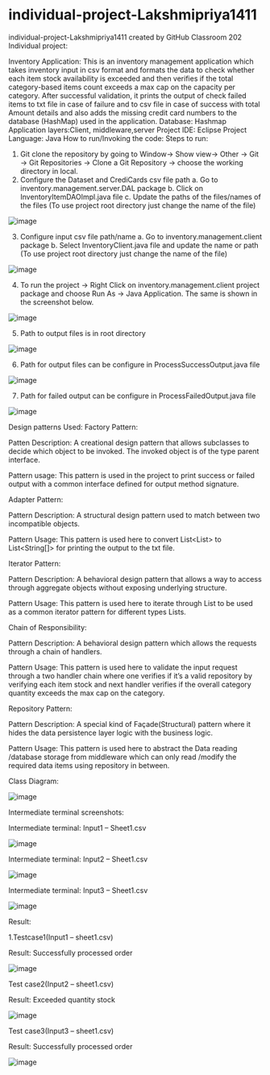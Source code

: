 # individual-project-Lakshmipriya1411
individual-project-Lakshmipriya1411 created by GitHub Classroom
202 Individual project: 

Inventory Application:
This is an inventory management application which takes inventory input in csv format and formats the data to check whether each item stock availability is exceeded and then verifies if the total category-based items count exceeds a max cap on the capacity per category. After successful validation, it prints the output of check failed items to txt file in case of failure and to csv file in case of success with total Amount details and also adds the missing credit card numbers to the database (HashMap) used in the application.
Database: Hashmap
Application layers:Client, middleware,server
Project IDE: Eclipse
Project Language: Java
How to run/Invoking the code:
Steps to run:
1.	Git clone the repository by going to Window-> Show view-> Other -> Git -> Git Repositories -> Clone a Git Repository -> choose the working directory in local.
2.	Configure the Dataset and CrediCards csv file path 
a.	Go to inventory.management.server.DAL package 
b.	Click on InventoryItemDAOImpl.java file
c.	Update the paths of the files/names of the files (To use project root directory just change the name of the file)

![image](https://user-images.githubusercontent.com/88259438/144788413-6216f60e-5fa1-4a89-82bd-fd97d4c07c90.png)
 
3.	Configure input csv file path/name
a.	Go to inventory.management.client package 
b.	Select InventoryClient.java file and update the name or path (To use project root directory just change the name of the file)

![image](https://user-images.githubusercontent.com/88259438/144788461-cf7e9089-066e-4dd1-9357-8bb375d322c8.png)

4.	To run the project -> Right Click on inventory.management.client project package and choose Run As -> Java Application. The same is shown in the screenshot below.

![image](https://user-images.githubusercontent.com/88259438/144788477-363d4e90-4de1-405a-9dd6-878d68f33097.png)

5.	Path to output files is in root directory

![image](https://user-images.githubusercontent.com/88259438/144788497-6ac1b571-3cc9-415e-9611-03fc75dcd27b.png)

6.	Path for output files can be configure in ProcessSuccessOutput.java file

![image](https://user-images.githubusercontent.com/88259438/144788517-9203a80f-7530-4fa6-93e7-81909c042a11.png)

7.	Path for failed output can be configure in ProcessFailedOutput.java file

![image](https://user-images.githubusercontent.com/88259438/144788529-eddcb46e-8c96-4768-a981-f706bdcbb408.png)

Design patterns Used: 
Factory Pattern: 

Patten Description: A creational design pattern that allows subclasses to decide which object to be invoked. The invoked object is of the type parent interface.

Pattern usage: This pattern is used in the project to print success or failed output with a common interface defined for output method signature.

Adapter Pattern: 

Pattern Description: A structural design pattern used to match between two incompatible objects.

Pattern Usage: This pattern is used here to convert List<List<InputInventory>> to List<String[]> for printing the output to the txt file.
 
Iterator Pattern:
 
Pattern Description: A behavioral design pattern that allows a way to access through aggregate objects without exposing underlying structure.
 
Pattern Usage: This pattern is used here to iterate through List<T> to be used as a common iterator pattern for different types Lists.
 
Chain of Responsibility:
 
Pattern Description: A behavioral design pattern which allows the requests through a chain of handlers.
 
Pattern Usage: This pattern is used here to validate the input request through a two handler chain where one verifies if it’s a valid repository by verifying each item stock and next handler verifies if the overall category quantity exceeds the max cap on the category.
 
Repository Pattern:
 
Pattern Description: A special kind of Façade(Structural) pattern where it hides the data persistence layer logic with the business logic.
 
Pattern Usage: This pattern is used here to abstract the Data reading /database storage from middleware which can only read /modify the required data items using repository in between.

Class Diagram:
 
![image](https://user-images.githubusercontent.com/88259438/144788549-8b268041-4dbd-4a88-9df6-fb606733dbc0.png)
  
Intermediate terminal screenshots:
 
Intermediate terminal: Input1 – Sheet1.csv
 
![image](https://user-images.githubusercontent.com/88259438/144788570-217983cf-c84b-4ea7-8bc8-9723ca6acf67.png)
 
Intermediate terminal: Input2 – Sheet1.csv
 
![image](https://user-images.githubusercontent.com/88259438/144788587-afd097b4-ee4f-460c-8e6f-312731e96de4.png)
 
Intermediate terminal: Input3 – Sheet1.csv
 
![image](https://user-images.githubusercontent.com/88259438/144788598-6ccf2692-e6ea-459d-b387-70d140aeafd3.png)
 
Result:
 
1.Testcase1(Input1 – sheet1.csv)
 
Result: Successfully processed order
 
![image](https://user-images.githubusercontent.com/88259438/144788619-66699717-fc85-4f96-91eb-e9838d979776.png)
 
Test case2(Input2 – sheet1.csv)
 
Result: Exceeded quantity stock
 
![image](https://user-images.githubusercontent.com/88259438/144788626-d72f528b-ef04-490d-9fcc-ce1fce570cac.png)
 
Test case3(Input3 – sheet1.csv)  
 
Result: Successfully processed order
 
![image](https://user-images.githubusercontent.com/88259438/144788665-83c4ce52-1233-4683-9b72-8e27e2e466bd.png)
 
 

